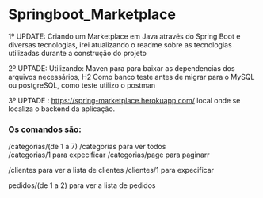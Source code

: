 # Springboot_Marketplace
1º UPDATE: Criando um Marketplace em Java através do Spring Boot e diversas tecnologias, irei atualizando o readme sobre as tecnologias utilizadas durante a construção do projeto

2º UPTADE: Utilizando: Maven para para baixar as dependencias dos arquivos necessários, H2 Como banco teste antes de migrar para o MySQL ou postgreSQL, como teste utilizo o postman

3º UPTADE : https://spring-marketplace.herokuapp.com/ local onde se localiza o backend da aplicação.
   
   ### Os comandos são: 
   
   /categorias/(de 1 a 7)
   /categorias  para ver todos  
   /categorias/1 para expecificar 
   /categorias/page para paginarr
   
   /clientes para ver a lista de clientes 
   /clientes/1  para expecificar
   
   pedidos/(de 1 a 2) para ver a lista de pedidos
   
   
   

